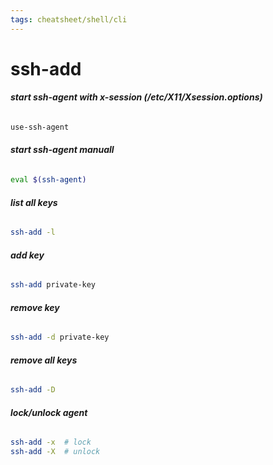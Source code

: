 ```yaml
---
tags: cheatsheet/shell/cli
---
```


# ssh-add

###### __start ssh-agent with x-session (/etc/X11/Xsession.options)__
```bash
use-ssh-agent
```

###### __start ssh-agent manuall__
```bash
eval $(ssh-agent)
```

###### __list all keys__
```bash
ssh-add -l
```

###### __add key__
```bash
ssh-add private-key
```

###### __remove key__
```bash
ssh-add -d private-key
```

###### __remove all keys__
```bash
ssh-add -D
```

###### __lock/unlock agent__
```bash
ssh-add -x	# lock
ssh-add -X	# unlock
```
